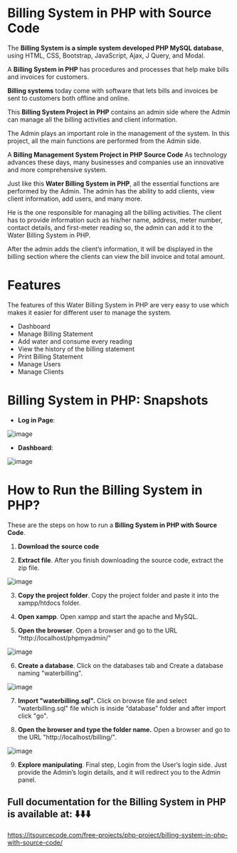 #  Billing System in PHP with Source Code

The **Billing System is a simple system developed PHP MySQL database**, using HTML, CSS, Bootstrap, JavaScript, Ajax, J Query, and Modal.

A **Billing System in PHP** has procedures and processes that help make bills and invoices for customers.

**Billing systems** today come with software that lets bills and invoices be sent to customers both offline and online.

This **Billing System Project in PHP** contains an admin side where the Admin can manage all the billing activities and client information.

The Admin plays an important role in the management of the system. In this project, all the main functions are performed from the Admin side.

A **Billing Management System Project in PHP Source Code** As technology advances these days, many businesses and companies use an innovative and more comprehensive system.

Just like this **Water Billing System in PHP**, all the essential functions are performed by the Admin. The admin has the ability to add clients, view client information, add users, and many more.

He is the one responsible for managing all the billing activities. The client has to provide information such as his/her name, address, meter number, contact details, and first-meter reading so, the admin can add it to the Water Billing System in PHP.

After the admin adds the client’s information, it will be displayed in the billing section where the clients can view the bill invoice and total amount.

# Features
The features of this Water Billing System in PHP are very easy to use which makes it easier for different user to manage the system.

* Dashboard
* Manage Billing Statement
* Add water and consume every reading
* View the history of the billing statement
* Print Billing Statement
* Manage Users
* Manage Clients

# Billing System in PHP: Snapshots
* **Log  in Page**:

![image](https://github.com/user-attachments/assets/c2ce845d-0ead-4e6b-8f5c-5d734c6d0f80)

*  **Dashboard**:

![image](https://github.com/user-attachments/assets/75fad698-2922-474e-a2ef-69406f4ade42)


# How to Run the Billing System in PHP?
These are the steps on how to run a **Billing System in PHP with Source Code**.

1. **Download the source code**

2. **Extract file**.
After you finish downloading the source code, extract the zip file.

![image](https://github.com/user-attachments/assets/4a6fd573-1c45-4743-875b-2b362d263fc3)

3. **Copy the project folder**.
Copy the project folder and paste it into the xampp/htdocs folder.

4. **Open xampp**.
Open xampp and start the apache and MySQL.

5. **Open the browser**.
Open a browser and go to the URL "http://localhost/phpmyadmin/"

![image](https://github.com/user-attachments/assets/a958947d-9823-4078-81f9-9ff6e648373a)

6. **Create a database**.
Click on the databases tab and Create a database naming "waterbilling".

![image](https://github.com/user-attachments/assets/16e863c8-2d9a-4963-b1ee-729afeac3a9e)

7. **Import "waterbilling.sql".**
Click on browse file and select "waterbilling.sql" file which is inside “database” folder and after import click "go".

8. **Open the browser and type the folder name.**
Open a browser and go to the URL "http://localhost/billing/".

![image](https://github.com/user-attachments/assets/eabefd04-c422-4e71-9e6c-1006c2d4330e)

9. **Explore manipulating**.
Final step, Login from the User’s login side. Just provide the Admin’s login details, and it will redirect you to the Admin panel.

## Full documentation for the **Billing System in PHP** is available at: ⬇️⬇️⬇️
https://itsourcecode.com/free-projects/php-project/billing-system-in-php-with-source-code/






  


